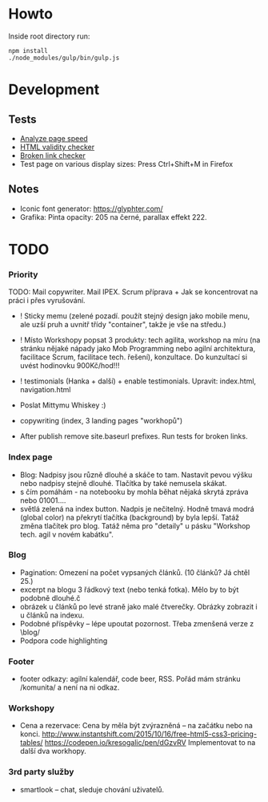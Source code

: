 # Howto

Inside root directory run:

```
npm install
./node_modules/gulp/bin/gulp.js
```

# Development

## Tests

- [Analyze page speed](https://developers.google.com/speed/pagespeed/insights/)
- [HTML validity checker](https://validator.w3.org)
- [Broken link checker](https://www.drlinkcheck.com/)
- Test page on various display sizes: Press Ctrl+Shift+M in Firefox

## Notes

- Iconic font generator: https://glyphter.com/
- Grafika: Pinta opacity: 205 na černé, parallax effekt 222.

# TODO

### Priority

TODO: Mail copywriter. Mail IPEX. Scrum příprava + Jak se koncentrovat na práci i přes vyrušování.

- ! Sticky memu (zelené pozadí. použít stejný design jako mobile menu, ale uzší pruh a uvnitř třídy "container", takže je vše na středu.)
- ! Místo Workshopy popsat 3 produkty: tech agilita, workshop na míru (na stránku nějaké nápady jako Mob Programming nebo agilní architektura, facilitace Scrum, facilitace tech. řešení), konzultace. Do kunzultací si uvést hodinovku 900Kč/hod!!!

- ! testimonials (Hanka + další) + enable testimonials. Upravit: index.html, navigation.html
- Poslat Mittymu Whiskey :)
- copywriting (index, 3 landing pages "workhopů")
- After publish remove site.baseurl prefixes. Run tests for broken links.

### Index page

- Blog: Nadpisy jsou různě dlouhé a skáče to tam. Nastavit pevou výšku nebo nadpisy stejně dlouhé. Tlačítka by také nemusela skákat.
- s čím pomáhám - na notebooku by mohla běhat nějaká skrytá zpráva nebo 01001….
- světlá zelená na index button. Nadpis je nečitelný. Hodně tmavá modrá (global color) na překrytí tlačítka (background) by byla lepší. Tatáž změna tlačítek pro blog. Tatáž něma pro "detaily" u pásku "Workshop tech. agil v novém kabátku".

### Blog

- Pagination: Omezení na počet vypsaných článků. (10 článků? Já chtěl 25.)
- excerpt na blogu 3 řádkový text (nebo tenká fotka). Mělo by to být podobně dlouhé.č
- obrázek u článků po levé straně jako malé čtverečky. Obrázky zobrazit i u článků na indexu.
- Podobné příspěvky – lépe upoutat pozornost. Třeba zmenšená verze z \blog/
- Podpora code highlighting

### Footer

- footer odkazy: agilní kalendář, code beer, RSS. Pořád mám stránku /komunita/ a není na ni odkaz.

### Workshopy

- Cena a rezervace: Cena by měla být zvýrazněná – na začátku nebo na konci. http://www.instantshift.com/2015/10/16/free-html5-css3-pricing-tables/  https://codepen.io/kresogalic/pen/dGzvRV Implementovat to na další dva workhopy.

### 3rd party služby

- smartlook – chat, sleduje chování uživatelů.
